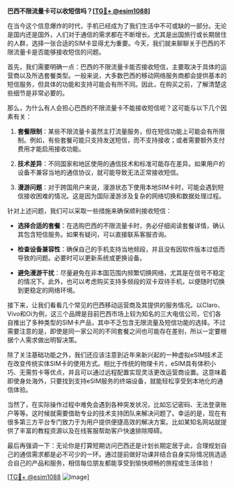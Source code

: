 **巴西不限流量卡可以收短信吗？[[TG💪+ @esim1088](https://t.me/s/esim1088)]**

在当今这个信息爆炸的时代，手机已经成为了我们生活中不可或缺的一部分。无论是国内还是国外，人们对于通信的需求都在不断增长。尤其是出国旅行或长期居住的人群，选择一张合适的SIM卡显得尤为重要。今天，我们就来聊聊关于巴西的不限流量卡是否能够接收短信的问题。

首先，我们需要明确一点：巴西的不限流量卡能否接收短信，主要取决于具体的运营商以及所选套餐类型。一般来说，大多数巴西的移动网络服务商都会提供基本的短信服务，但具体的功能和支持可能会有所不同。因此，在购买之前，了解清楚这些细节是非常必要的。

那么，为什么有人会担心巴西的不限流量卡不能接收短信呢？这可能与以下几个因素有关：

1. **套餐限制**：某些不限流量卡虽然主打流量服务，但在短信功能上可能会有所限制。例如，有些套餐可能只支持发送短信，而不支持接收；或者需要额外支付费用才能启用接收功能。

2. **技术差异**：不同国家和地区使用的通信技术和标准可能存在差异。如果用户的设备不兼容当地的通信协议，就可能导致无法正常接收短信。

3. **漫游问题**：对于跨国用户来说，漫游状态下使用本地SIM卡时，可能会遇到短信接收困难的情况。这是因为国际漫游涉及复杂的网络切换和数据处理过程。

针对上述问题，我们可以采取一些措施来确保顺利接收短信：

- **选择合适的套餐**：在选购巴西的不限流量卡时，务必仔细阅读套餐详情，确认其包含短信服务。如果有疑问，可以直接联系客服咨询。
  
- **检查设备兼容性**：确保自己的手机支持当地频段，并且没有因软件版本过低而导致的问题。必要时可以更新系统或更换设备。

- **避免漫游干扰**：尽量避免在非本国范围内频繁切换网络，尤其是在信号不稳定的情况下。此外，也可以考虑购买支持多频段的双卡双待手机，以便随时切换到更稳定的网络环境。

接下来，让我们看看几个常见的巴西移动运营商及其提供的服务情况。以Claro、Vivo和Oi为例，这三个品牌是目前巴西市场上较为知名的三大电信公司，它们各自推出了多种类型的SIM卡产品，其中不乏包含无限流量及短信功能的选择。不过需要注意的是，即使是同一家公司的不同套餐之间也可能存在差别，所以一定要根据个人需求做出明智决策。

除了关注基础功能之外，我们还应该注意到近年来新兴起的一种虚拟eSIM技术正在改变传统实体SIM卡的使用方式。相比于传统的物理卡片，eSIM具有体积小巧、无需剪卡等优点，并且可以通过远程配置实现灵活更改运营商设置。这意味着即使身处海外，只要找到支持eSIM服务的终端设备，就能轻松享受到本地化的通信体验。

当然了，在实际操作过程中难免会遇到各种突发状况，比如忘记密码、无法登录账户等等。这时候就需要借助专业的技术支持团队来解决问题了。幸运的是，现在有很多第三方平台专门致力于为用户提供便捷高效的解决方案。比如某知名网站就提供了丰富的教程资源以及在线客服帮助客户快速排除障碍。

最后再强调一下：无论你是打算短期访问巴西还是计划长期定居于此，合理规划自己的通信需求都是必不可少的一环。通过提前做好功课并结合自身实际情况挑选适合自己的产品和服务，相信每位朋友都能享受到愉快顺畅的旅程或生活体验！

[[TG💪+ @esim1088](https://t.me/s/esim1088) ![Image](https://i.postimg.cc/4NQfJmqS/Snipaste-2025-05-13-00-14-12.png)]
